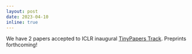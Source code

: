 ```yaml
---
layout: post
date: 2023-04-10 
inline: true
---
```


We have 2 papers accepted to ICLR inaugural [TinyPapers Track](https://iclr.cc/Conferences/2023/CallForTinyPapers). Preprints forthcoming!